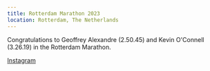 ```yaml
---
title: Rotterdam Marathon 2023
location: Rotterdam, The Netherlands
---
```


Congratulations to Geoffrey Alexandre (2.50.45) and Kevin O'Connell (3.26.19) in the Rotterdam Marathon. 

<a href="https://www.instagram.com/p/CrG5mtFsiIq/" target="_blank" rel="noopener noreferrer">Instagram</a>



